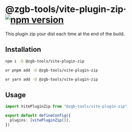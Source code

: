 # @zgb-tools/vite-plugin-zip&middot; [![npm version](https://img.shields.io/npm/v/@zgb-tools/vite-plugin-zip)](https://www.npmjs.com/package/@zgb-tools/vite-plugin-zip)

This plugin zip your dist each time at the end of the build.

## Installation

```bash
npm i -D @zgb-tools/vite-plugin-zip

or pnpm add -D @zgb-tools/vite-plugin-zip 

or yarn add -D @zgb-tools/vite-plugin-zip 
```

## Usage
```ts
import VitePluginZip from "@zgb-tools/vite-plugin-zip"

export default defineConfig({
  plugins: [vitePluginZip()],
})
```
